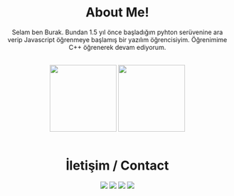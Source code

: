 <div align="center">
  <h1>About Me!</h1>
  <p>Selam ben Burak. Bundan 1.5 yıl önce başladığım pyhton serüvenine ara verip Javascript öğrenmeye başlamış bir yazılım öğrencisiyim. Öğrenimime C++ öğrenerek devam ediyorum.</p>
  <br>
  <img src="https://github-readme-stats.vercel.app/api?username=fiobrum&show_icons=true&hide_border=true" width="%100" height="150px">
    <img src="https://github-readme-stats.vercel.app/api/top-langs/?username=fiobrum" width="%100" height="150px">
  <br><br>
  <h1>İletişim / Contact</h1>
  <a href="https://discord.com/users/749173333790031894" target="_blank"><img src="https://shields.io/badge/Fiobrum-111111.svg?&style=for-the-badge&logo=discord"></a>
  <a href="https://github.com/Fiobrum" target="_blank"><img src="https://shields.io/badge/Fiobrum-111111.svg?&style=for-the-badge&logo=github"></a>
  <a href="https://www.npmjs.com/~fiobrum" target="_blank"><img src="https://shields.io/badge/Fiobrum-111111.svg?&style=for-the-badge&logo=npm"></a>
  <a href="https://discord.gg/zUSBHEZ7qC" target="_blank"><img src="https://shields.io/badge/My Discord Server-111111.svg?&style=for-the-badge"></a>
</div>
